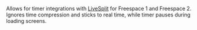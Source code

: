 Allows for timer integrations with [LiveSplit](https://livesplit.org/) for Freespace 1 and Freespace 2. Ignores time compression and sticks to real time, while timer pauses during loading screens.